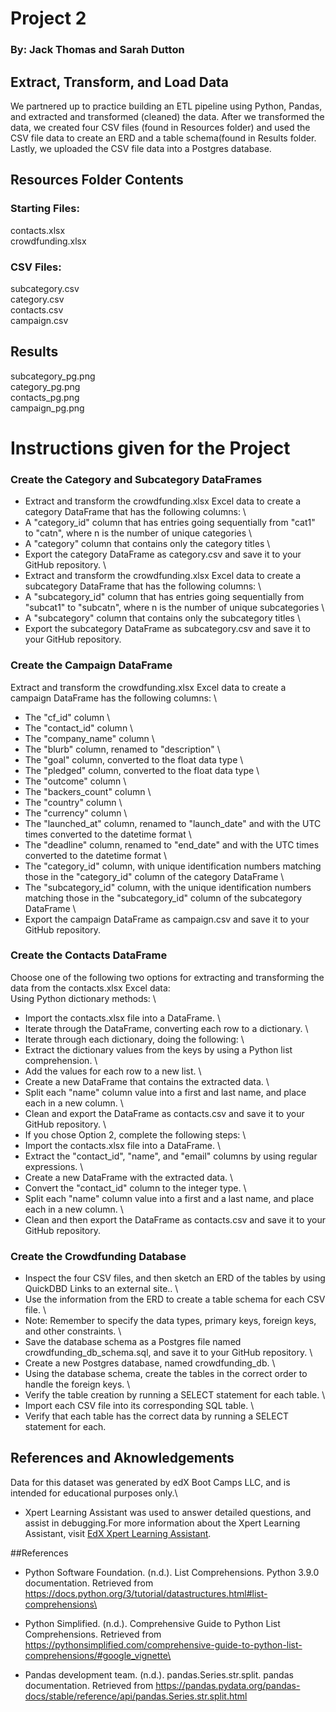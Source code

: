# Project 2 

### By: Jack Thomas and Sarah Dutton

## Extract, Transform, and Load Data 

We partnered up to practice building an ETL pipeline using Python, Pandas, and extracted and transformed (cleaned) the data. 
After we transformed the data, we created four CSV files (found in Resources folder) and used the CSV file data to create an ERD and a table schema(found in Results folder. 
Lastly, we uploaded the CSV file data into a Postgres database.

## Resources Folder Contents

### Starting Files: 
contacts.xlsx \
crowdfunding.xlsx 

### CSV Files:
subcategory.csv \
category.csv \
contacts.csv \
campaign.csv 

## Results 
subcategory_pg.png \
category_pg.png \
contacts_pg.png \
campaign_pg.png 

# Instructions given for the Project

### Create the Category and Subcategory DataFrames 

- Extract and transform the crowdfunding.xlsx Excel data to create a category DataFrame that has the following columns: \
- A "category_id" column that has entries going sequentially from "cat1" to "catn", where n is the number of unique categories \
- A "category" column that contains only the category titles \
- Export the category DataFrame as category.csv and save it to your GitHub repository. \
- Extract and transform the crowdfunding.xlsx Excel data to create a subcategory DataFrame that has the following columns: \
- A "subcategory_id" column that has entries going sequentially from "subcat1" to "subcatn", where n is the number of unique subcategories \
- A "subcategory" column that contains only the subcategory titles \
- Export the subcategory DataFrame as subcategory.csv and save it to your GitHub repository. 

### Create the Campaign DataFrame

Extract and transform the crowdfunding.xlsx Excel data to create a campaign DataFrame has the following columns: \
- The "cf_id" column \
- The "contact_id" column \
- The "company_name" column \
- The "blurb" column, renamed to "description" \
- The "goal" column, converted to the float data type \
- The "pledged" column, converted to the float data type \
- The "outcome" column \
- The "backers_count" column \
- The "country" column \
- The "currency" column \
- The "launched_at" column, renamed to "launch_date" and with the UTC times converted to the datetime format \
- The "deadline" column, renamed to "end_date" and with the UTC times converted to the datetime format \
- The "category_id" column, with unique identification numbers matching those in the "category_id" column of the category DataFrame \
- The "subcategory_id" column, with the unique identification numbers matching those in the "subcategory_id" column of the subcategory DataFrame \
- Export the campaign DataFrame as campaign.csv and save it to your GitHub repository.

### Create the Contacts DataFrame

Choose one of the following two options for extracting and transforming the data from the contacts.xlsx Excel data: \
Using Python dictionary methods: \
- Import the contacts.xlsx file into a DataFrame. \
- Iterate through the DataFrame, converting each row to a dictionary. \
- Iterate through each dictionary, doing the following: \
- Extract the dictionary values from the keys by using a Python list comprehension. \
- Add the values for each row to a new list. \
- Create a new DataFrame that contains the extracted data. \
- Split each "name" column value into a first and last name, and place each in a new column. \
- Clean and export the DataFrame as contacts.csv and save it to your GitHub repository. \
- If you chose Option 2, complete the following steps: \
- Import the contacts.xlsx file into a DataFrame. \
- Extract the "contact_id", "name", and "email" columns by using regular expressions. \
- Create a new DataFrame with the extracted data. \
- Convert the "contact_id" column to the integer type. \
- Split each "name" column value into a first and a last name, and place each in a new column. \
- Clean and then export the DataFrame as contacts.csv and save it to your GitHub repository. 

### Create the Crowdfunding Database

- Inspect the four CSV files, and then sketch an ERD of the tables by using QuickDBD Links to an external site.. \
- Use the information from the ERD to create a table schema for each CSV file. \
- Note: Remember to specify the data types, primary keys, foreign keys, and other constraints. \
- Save the database schema as a Postgres file named crowdfunding_db_schema.sql, and save it to your GitHub repository. \
- Create a new Postgres database, named crowdfunding_db. \
- Using the database schema, create the tables in the correct order to handle the foreign keys. \
- Verify the table creation by running a SELECT statement for each table. \
- Import each CSV file into its corresponding SQL table. \
- Verify that each table has the correct data by running a SELECT statement for each.


## References and Aknowledgements

Data for this dataset was generated by edX Boot Camps LLC, and is intended for educational purposes only.\

- Xpert Learning Assistant was used to answer detailed questions, and assist in debugging.For more information about the Xpert Learning Assistant, visit [EdX Xpert Learning Assistant](https://www.edx.org/). 
    
##References
- Python Software Foundation. (n.d.). List Comprehensions. Python 3.9.0 documentation. Retrieved from https://docs.python.org/3/tutorial/datastructures.html#list-comprehensions\

- Python Simplified. (n.d.). Comprehensive Guide to Python List Comprehensions. Retrieved from https://pythonsimplified.com/comprehensive-guide-to-python-list-comprehensions/#google_vignette\

- Pandas development team. (n.d.). pandas.Series.str.split. pandas documentation. Retrieved from https://pandas.pydata.org/pandas-docs/stable/reference/api/pandas.Series.str.split.html
